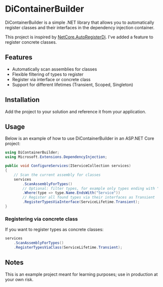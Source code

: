 # DiContainerBuilder
DiContainerBuilder is a simple .NET library that allows you to automatically register classes and their interfaces in the dependency injection container.

This project is inspired by [NetCore.AutoRegisterDi](https://github.com/JonPSmith/NetCore.AutoRegisterDi). I've added a feature to register concrete classes.

## Features

- Automatically scan assemblies for classes
- Flexible filtering of types to register
- Register via interface or concrete class
- Support for different lifetimes (Transient, Scoped, Singleton)

## Installation

Add the project to your solution and reference it from your application.

## Usage

Below is an example of how to use DiContainerBuilder in an ASP.NET Core project:

```csharp
using DiContainerBuilder;
using Microsoft.Extensions.DependencyInjection;

public void ConfigureServices(IServiceCollection services)
{
    // Scan the current assembly for classes
    services
        .ScanAssemblyForTypes()
        // Optional: filter types, for example only types ending with "Service"
        .Where(type => type.Name.EndsWith("Service"))
        // Register all found types via their interfaces as Transient
        .RegisterTypesViaInterface(ServiceLifetime.Transient);
}
```

### Registering via concrete class

If you want to register types as concrete classes:

```csharp
services
    .ScanAssemblyForTypes()
    .RegisterTypesViaClass(ServiceLifetime.Transient);
```

## Notes

This is an example project meant for learning purposes; use in production at your own risk.
